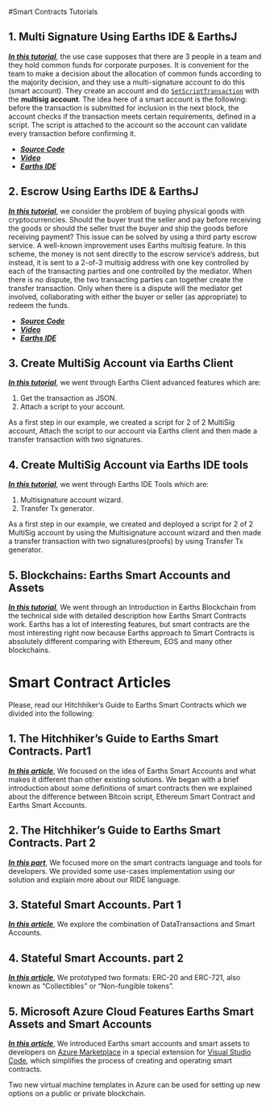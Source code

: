 #Smart Contracts Tutorials

## 1. Multi Signature Using Earths IDE & EarthsJ

[_**In this tutorial**_](https://www.youtube.com/watch?v=o2msjSo0y0o&t=35s), the use case supposes that there are 3 people in a team and they hold common funds for corporate purposes. It is convenient for the team to make a decision about the allocation of common funds according to the majority decision, and they use a multi-signature account to do this \(smart account\). They create an account and do [`SetScriptTransaction`](https://ebceu4.github.io/earths-transactions/interfaces/setscripttransaction.html) with the **multisig account**. The idea here of a smart account is the following: before the transaction is submitted for inclusion in the next block, the account checks if the transaction meets certain requirements, defined in a script. The script is attached to the account so the account can validate every transaction before confirming it.

* [_**Source Code**_](https://github.com/Nazeim/Earths-Smart-Contracts-Tutorials)
* [_**Video**_](https://www.youtube.com/watch?v=o2msjSo0y0o&t=35s)
* [_**Earths IDE**_](https://ide.earths.ga)

## 2. Escrow Using Earths IDE & EarthsJ

[_**In this tutorial**_](https://www.youtube.com/watch?v=31dwYcgb65M&t=383s), we consider the problem of buying physical goods with cryptocurrencies. Should the buyer trust the seller and pay before receiving the goods or should the seller trust the buyer and ship the goods before receiving payment? This issue can be solved by using a third party escrow service. A well-known improvement uses Earths multisig feature. In this scheme, the money is not sent directly to the escrow service’s address, but instead, it is sent to a 2-of-3 multisig address with one key controlled by each of the transacting parties and one controlled by the mediator. When there is no dispute, the two transacting parties can together create the transfer transaction. Only when there is a dispute will the mediator get involved, collaborating with either the buyer or seller \(as appropriate\) to redeem the funds.

* [_**Source Code**_](https://github.com/Nazeim/Earths-Smart-Contracts-Tutorials/blob/master/src/main/java/Escrow.java)
* [_**Video**_](https://www.youtube.com/watch?v=31dwYcgb65M&t=383s)
* [_**Earths IDE**_](https://ide.earths.ga)

## 3. Create MultiSig Account via Earths Client

[_**In this tutorial**_](https://www.youtube.com/watch?v=OIQoheOYJw8), we went through Earths Client advanced features which are:

1. Get the transaction as JSON.
2. Attach a script to your account.

As a first step in our example, we created a script for 2 of 2 MultiSig account, Attach the script to our account via Earths client and then made a transfer transaction with two signatures.

## 4. Create MultiSig Account via Earths IDE tools

[_**In this tutorial**_](https://www.youtube.com/watch?v=8DKRGnwsBjk), we went through Earths IDE Tools which are:

1. Multisignature account wizard.
2. Transfer Tx generator.

As a first step in our example, we created and deployed a script for 2 of 2 MultiSig account by using the Multisignature account wizard and then made a transfer transaction with two signatures\(proofs\) by using Transfer Tx generator.

## 5. Blockchains: Earths Smart Accounts and Assets

[_**In this tutorial**_](https://www.youtube.com/watch?v=FEq4kU9mAas), We went through an Introduction in Earths Blockchain from the technical side with detailed description how Earths Smart Contracts work. Earths has a lot of interesting features, but smart contracts are the most interesting right now because Earths approach to Smart Contracts is absolutely different comparing with Ethereum, EOS and many other blockchains.

# Smart Contract Articles

Please, read our Hitchhiker’s Guide to Earths Smart Contracts which we divided into the following:

## 1. The Hitchhiker’s Guide to Earths Smart Contracts. Part1

[_**In this article**_](https://blog.earths.ga/the-hitchhikers-guide-to-earths-smart-contracts-part-1-b80aa47a745a), We focused on the idea of Earths Smart Accounts and what makes it different than other existing solutions.
We began with a brief introduction about some definitions of smart contracts then we explained about the difference between Bitcoin script, Ethereum Smart Contract and Earths Smart Accounts.

## 2. The Hitchhiker’s Guide to Earths Smart Contracts. Part 2

[_**In this part**_](https://blog.earths.ga/the-hitchhikers-guide-to-earths-smart-contracts-part-2-44621fd5a007), We focused more on the smart contracts language and tools for developers. We provided some use-cases implementation using our solution and explain more about our RIDE language.

## 3. Stateful Smart Accounts. Part 1

[_**In this article**_](https://blog.earths.ga/stateful-smart-accounts-part-1-315731d8c06), We explore the combination of DataTransactions and Smart Accounts.

## 4. Stateful Smart Accounts. part 2

[_**In this article**_](https://blog.earths.ga/stateful-smart-accounts-part-2-implementing-erc-20-and-nft-erc-721-step-by-step-7bac364fdadb), We prototyped two formats: ERC-20 and ERC-721, also known as “Collectibles” or “Non-fungible tokens”.

## 5. Microsoft Azure Cloud Features Earths Smart Assets and Smart Accounts

[_**In this article**_](https://blog.earths.ga/microsoft-azure-cloud-features-earths-smart-assets-and-smart-accounts-1a71b3c23c2b), We introduced Earths smart accounts and smart assets to developers on [Azure Marketplace](https://azuremarketplace.microsoft.com/en-us/marketplace/apps/category/blockchain?search=blockchain&page=1) in a special extension for [Visual Studio Code](https://marketplace.visualstudio.com/items?itemName=earthspay.earths-ride), which simplifies the process of creating and operating smart contracts.

Two new virtual machine templates in Azure can be used for setting up new options on a public or private blockchain.

